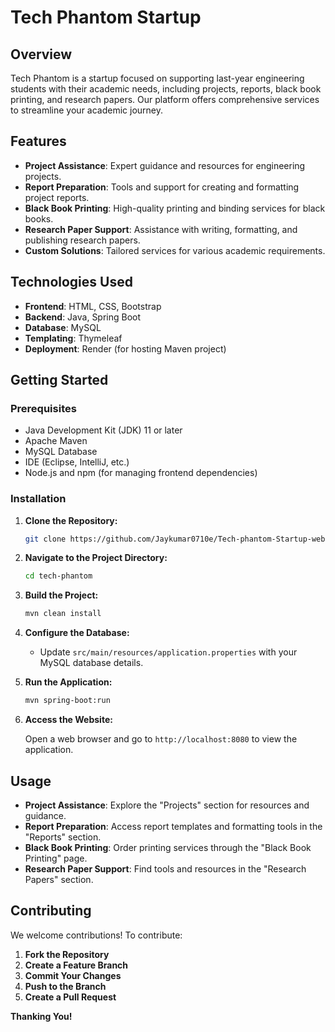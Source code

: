 # Tech Phantom Startup

## Overview

Tech Phantom is a startup focused on supporting last-year engineering students with their academic needs, including projects, reports, black book printing, and research papers. Our platform offers comprehensive services to streamline your academic journey.

## Features

- **Project Assistance**: Expert guidance and resources for engineering projects.
- **Report Preparation**: Tools and support for creating and formatting project reports.
- **Black Book Printing**: High-quality printing and binding services for black books.
- **Research Paper Support**: Assistance with writing, formatting, and publishing research papers.
- **Custom Solutions**: Tailored services for various academic requirements.

## Technologies Used

- **Frontend**: HTML, CSS, Bootstrap
- **Backend**: Java, Spring Boot
- **Database**: MySQL
- **Templating**: Thymeleaf
- **Deployment**: Render (for hosting Maven project)

## Getting Started

### Prerequisites

- Java Development Kit (JDK) 11 or later
- Apache Maven
- MySQL Database
- IDE (Eclipse, IntelliJ, etc.)
- Node.js and npm (for managing frontend dependencies)

### Installation

1. **Clone the Repository:**

    ```bash
    git clone https://github.com/Jaykumar0710e/Tech-phantom-Startup-website.git
    ```

2. **Navigate to the Project Directory:**

    ```bash
    cd tech-phantom
    ```

3. **Build the Project:**

    ```bash
    mvn clean install
    ```

4. **Configure the Database:**

    - Update `src/main/resources/application.properties` with your MySQL database details.

5. **Run the Application:**

    ```bash
    mvn spring-boot:run
    ```

6. **Access the Website:**

    Open a web browser and go to `http://localhost:8080` to view the application.

## Usage

- **Project Assistance**: Explore the "Projects" section for resources and guidance.
- **Report Preparation**: Access report templates and formatting tools in the "Reports" section.
- **Black Book Printing**: Order printing services through the "Black Book Printing" page.
- **Research Paper Support**: Find tools and resources in the "Research Papers" section.

## Contributing

We welcome contributions! To contribute:

1. **Fork the Repository**
2. **Create a Feature Branch**
3. **Commit Your Changes**
4. **Push to the Branch**
5. **Create a Pull Request**

**Thanking You!**
